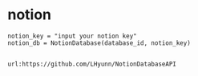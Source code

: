 # notion

```database_id = "input your database id"
notion_key = "input your notion key"
notion_db = NotionDatabase(database_id, notion_key)


url:https://github.com/LHyunn/NotionDatabaseAPI
